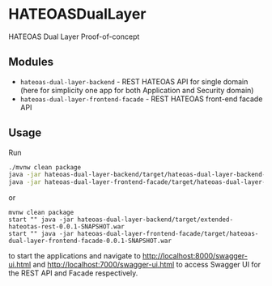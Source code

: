 # HATEOASDualLayer
HATEOAS Dual Layer Proof-of-concept

## Modules
* `hateoas-dual-layer-backend` - REST HATEOAS API for single domain (here for simplicity one app for both Application and Security domain)
* `hateoas-dual-layer-frontend-facade` - REST HATEOAS front-end facade API

## Usage

Run

```bash
./mvnw clean package
java -jar hateoas-dual-layer-backend/target/hateoas-dual-layer-backend-0.0.1-SNAPSHOT.war &
java -jar hateoas-dual-layer-frontend-facade/target/hateoas-dual-layer-frontend-facade-0.0.1-SNAPSHOT.war &
```

or

```shell
mvnw clean package
start "" java -jar hateoas-dual-layer-backend/target/extended-hateotas-rest-0.0.1-SNAPSHOT.war
start "" java -jar hateoas-dual-layer-frontend-facade/target/hateoas-dual-layer-frontend-facade-0.0.1-SNAPSHOT.war
```

to start the applications and navigate to [http://localhost:8000/swagger-ui.html](http://localhost:8000/swagger-ui.html) and [http://localhost:7000/swagger-ui.html](http://localhost:7000/swagger-ui.html)
to access Swagger UI for the REST API and Facade respectively.

